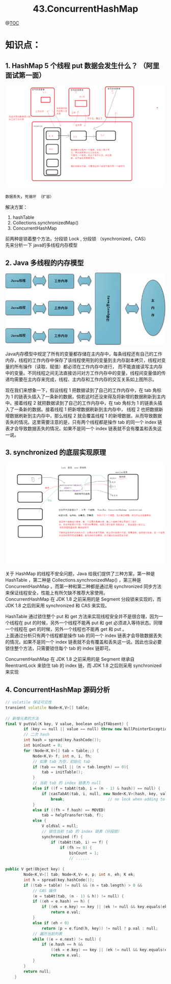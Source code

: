 # <center>43.ConcurrentHashMap<center>
@[TOC](数据结构和算法)

# 知识点：



## 1. HashMap 5 个线程 put 数据会发生什么？ （阿里面试第一面）

![](43.多线程操作HashMap.png)

`数据丢失`，`死循环 （扩容）`

解决方案：
1. hashTable
2. Collections.synchronizedMap()
3. ConcurrentHashMap

前两种是锁着整个方法，分段锁 Lock , 分段锁 （synchronized，CAS）  
先来分析一下 java的多线程内存模型

## 2. Java 多线程的内存模型

![](43.java多线程的内存模型.png)

Java内存模型中规定了所有的变量都存储在主内存中，每条线程还有自己的工作内存，线程的工作内存中保存了该线程使用到的变量到主内存副本拷贝，线程对变量的所有操作（读取、赋值）都必须在工作内存中进行，
而不能直接读写主内存中的变量。不同线程之间无法直接访问对方工作内存中的变量，线程间变量值的传递均需要在主内存来完成，线程、主内存和工作内存的交互关系如上图所示。


现在我们来想象一下，假设线程 1 把数据读到了自己的工作内存中，在 tab 角标为 1 的链表头插入了一条新的数据，倘若这时还没来得及将新增的数据刷新到主内中。接着线程 2 就把数据读到了自己的工作内存中，在 tab 角标为 1 的链表头插入了一条新的数据。接着线程 1 把新增数据刷新到主内存中，
线程 2 也把数据新增数据刷新到主内存中，那么线程 2 就会覆盖线程 1 的新增数据，从而导致数据丢失的情况。这里需要注意的是，只有两个线程都是操作 tab 的同一个 index 链表才会导致数据丢失的情况，如果不是同一个 index 链表就不会有覆盖和丢失这一说。

## 3. synchronized 的底层实现原理

![](43.synchronized底层实现原理.png)

关于 HashMap 的线程不安全问题，Java 给我们提供了三种方案，第一种是 HashTable ，第二种是 Collections.synchronizedMap() ，第三种是 ConcurrentHashMap 。而第一种和第二种都是通过用 synchronized 同步方法来保证线程安全，性能上有所欠缺不推荐大家使用。  
ConcurrentHashMap 在 JDK 1.8 之前采用的是 Segment 分段锁来实现的，而 JDK 1.8 之后则采用 synchronized 和 CAS 来实现。

HashTable 通过锁住整个 put 和 get 方法来实现线程安全并不是很合理，因为一个线程在 put 的时候，另外一个线程不能再 put 和 get 必须进入等待状态。同理一个线程在 get 的时候，另外一个线程也不能再 get 和 put 。  
上面通过分析只有两个线程都是操作 tab 的同一个 index 链表才会导致数据丢失的情况，如果不是同一个 index 链表就不会有覆盖和丢失这一说。因此也没必要锁住整个方法，只需要锁住每个 tab 的 index 链即可。

ConcurrentHashMap 在 JDK 1.8 之前采用的是 Segment 继承自 ReentrantLock 来锁住 tab 的 index 链，而 JDK 1.8 之后则采用 synchronized 来实现

## 4. ConcurrentHashMap 源码分析

```c++
// volatile 保证可见性
transient volatile Node<K,V>[] table;

// 新增元素的方法
final V putVal(K key, V value, boolean onlyIfAbsent) {
        if (key == null || value == null) throw new NullPointerException();
        // 二次 hash 
        int hash = spread(key.hashCode());
        int binCount = 0;
        for (Node<K,V>[] tab = table;;) {
            Node<K,V> f; int n, i, fh;
            // 如果 tab 为空，初始化 tab
            if (tab == null || (n = tab.length) == 0){
                tab = initTable();
            }
            // 当前 tab 的 index 链表为 null
            else if ((f = tabAt(tab, i = (n - 1) & hash)) == null) {
                if (casTabAt(tab, i, null, new Node<K,V>(hash, key, value, null)))
                    break;                   // no lock when adding to empty bin
            }
            else if ((fh = f.hash) == MOVED)
                tab = helpTransfer(tab, f);
            else {
                V oldVal = null;
                // 锁住当前 tab 的 index 链表（分段锁）
                synchronized (f) {
                    if (tabAt(tab, i) == f) {
                        if (fh >= 0) {
                            binCount = 1;
                            // ......

public V get(Object key) {
        Node<K,V>[] tab; Node<K,V> e, p; int n, eh; K ek;
        int h = spread(key.hashCode());
        if ((tab = table) != null && (n = tab.length) > 0 &&
            // CAS 操作
            (e = tabAt(tab, (n - 1) & h)) != null) {
            if ((eh = e.hash) == h) {
                if ((ek = e.key) == key || (ek != null && key.equals(ek)))
                    return e.val;
            }
            else if (eh < 0)
                return (p = e.find(h, key)) != null ? p.val : null;
            // 遍历当前列表
            while ((e = e.next) != null) {
                if (e.hash == h &&
                    ((ek = e.key) == key || (ek != null && key.equals(ek))))
                    return e.val;
            }
        }
        return null;
    }
```





















